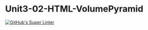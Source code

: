 # Unit3-02-HTML-VolumePyramid
[![GitHub's Super Linter](https://github.com/ICS20-Programming-Graeme-Barbe/Unit3-02-HTML-VolumePyramid/workflows/GitHub's%20Super%20Linter/badge.svg)](https://github.com/ICS20-Programming-Graeme-Barbe/Unit3-02-HTML-VolumePyramid/actions)